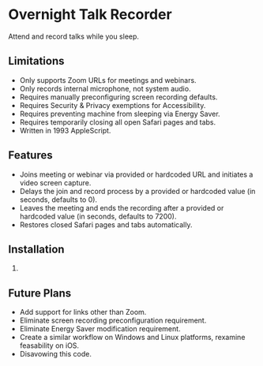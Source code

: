 # Overnight Talk Recorder

Attend and record talks while you sleep.

## Limitations

* Only supports Zoom URLs for meetings and webinars.
* Only records internal microphone, not system audio.
* Requires manually preconfiguring screen recording defaults.
* Requires Security & Privacy exemptions for Accessibility.
* Requires preventing machine from sleeping via Energy Saver.
* Requires temporarily closing all open Safari pages and tabs.
* Written in 1993 AppleScript.

## Features

* Joins meeting or webinar via provided or hardcoded URL and initiates a video screen capture.
* Delays the join and record process by a provided or hardcoded value (in seconds, defaults to 0).
* Leaves the meeting and ends the recording after a provided or hardcoded value (in seconds, defaults to 7200).
* Restores closed Safari pages and tabs automatically.

## Installation

1. 

## Future Plans

* Add support for links other than Zoom.
* Eliminate screen recording preconfiguration requirement.
* Eliminate Energy Saver modification requirement.
* Create a similar workflow on Windows and Linux platforms, rexamine feasability on iOS.
* Disavowing this code.
